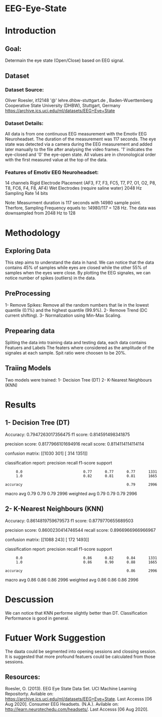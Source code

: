 # EEG-Eye-State

# Introduction
## Goal: 
Determain the eye state (Open/Close) based on EEG signal.

## Dataset
### Dataset Source:
Oliver Roesler, it12148 '@' lehre.dhbw-stuttgart.de , Baden-Wuerttemberg Cooperative State University (DHBW), Stuttgart, Germany
https://archive.ics.uci.edu/ml/datasets/EEG+Eye+State

### Dataset Details:
All data is from one continuous EEG measurement with the Emotiv EEG Neuroheadset. The duration of the measurement was 117 seconds. The eye state was detected via a camera during the EEG measurement and added later manually to the file after analysing the video frames. '1' indicates the eye-closed and '0' the eye-open state. All values are in chronological order with the first measured value at the top of the data.

### Features of Emotiv EEG Neuroheadset:
14 channels
Rigid Electrode Placement (AF3, F7, F3, FC5, T7, P7, O1, O2, P8, T8, FC6, F4, F8, AF4)
Wet Electrodes (require saline water)
2048 Hz Sampling Rate
14 bits

Note: Measurment duration is 117 seconds with 14980 sample point. Therfore, Sampling Frequency equels to: 14980/117 = 128 Hz.
The data was downsampled from 2048 Hz to 128

# Methodology

## Exploring Data
This step aims to understand the data in hand.
We can notice that the data contains 45% of samples while eyes are closed while the other 55% of samples when the eyes were close.
By plotting the EEG signales, we can notice number of spikes (outliers) in the data.

## PreProcessing
1- Remove Spikes: Remove all the random numbers that lie in the lowest quantile (0.1%) and the highest quantile (99.9%).
2- Remove Trend (DC current shifting).
3- Normalization using Min-Max Scaling.

## Prepearing data
Spliting the data into training data and testing data, each data contains Featuers and Labels
The featers where considered as the amplitude of the signales at each sample.
Spit ratio were choosen to be 20%.

## Traiing Models
Two models were trained:
1- Decision Tree (DT)
2- K-Nearest Neighbours (KNN)

# Results
## 1- Decision Tree (DT)
Accuracy:         0.7947263017356475
f1        score:  0.814591498341875
            
precision score:  0.8177966101694916
recall    score:  0.8114114114114114

confusion matrix: [[1030  301]
                   [ 314 1351]]

classification report:               precision    recall  f1-score   support

         0.0                            0.77      0.77      0.77      1331
         1.0                            0.82      0.81      0.81      1665

    accuracy                                                0.79      2996
   macro avg                            0.79      0.79      0.79      2996
weighted avg                            0.79      0.79      0.79      2996

## 2- K-Nearest Neighbours (KNN)
Accuracy:         0.8614819759679573
f1        score:  0.8779770655689503

precision score:  0.8600230414746544
recall    score:  0.8966966966966967

confusion matrix: [[1088  243]
                   [ 172 1493]]

classification report:               precision    recall  f1-score   support

         0.0                            0.86      0.82      0.84      1331
         1.0                            0.86      0.90      0.88      1665

    accuracy                                                0.86      2996
   macro avg                            0.86      0.86      0.86      2996
weighted avg                            0.86      0.86      0.86      2996

# Descussion
We can notice that KNN performe slightly better than DT.
Classification Performance is good in general.

# Futuer Work Suggestion
The daata could be segmented into opening sessions and clossing session.
It is suggested that more profound featuers could be calculated from those sessions.

## Resources:
Roesler, O. (2013). EEG Eye State Data Set. UCI Machine Learning Repositorty. Avilable on: https://archive.ics.uci.edu/ml/datasets/EEG+Eye+State. Last Accesss [06 Aug 2020].
Consumer EEG Headsets. (N.A.). Avilable on: http://learn.neurotechedu.com/headsets/. Last Accesss [06 Aug 2020].
